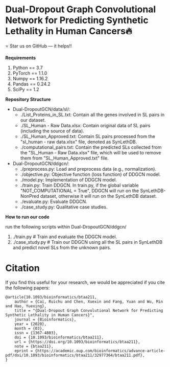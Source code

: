 # Dual-Dropout Graph Convolutional Network for Predicting Synthetic Lethality in Human Cancers🔥

:star: Star us on GitHub — it helps!!

**Requirements**
1. Python == 3.7
2. PyTorch == 1.1.0
3. Numpy == 1.16.2
4. Pandas == 0.24.2
5. SciPy == 1.2


**Repository Structure**
- Dual-DropoutGCN/data/sl/:
    - ./List_Proteins_in_SL.txt: Contain all the genes involved in SL pairs in our dataset.
    - ./SL_Human - Raw Data.xlsx: Contain original data of SL pairs (including the source of data).
    - ./SL_Human_Approved.txt: Contain SL pairs processed from the "sl_human - raw data.xlsx" file, denoted as SynLethDB.
    - ./computational_pairs.txt: Contain the predicted SLs collected from the "SL_Human - Raw Data.xlsx" file, which will be used to remove them from "SL_Human_Approved.txt" file.
- Dual-DropoutGCN/ddgcn/:
    - ./preprocess.py: Load and preprocess data (e.g., normalization).
    - ./objective.py: Objective function (loss function) of DDGCN model.
    - ./model.py: Implementation of DDGCN model.
    - ./train.py: Train DDGCN. In train.py, if the global variable "NOT_COMPUTATIONAL = True", DDGCN will run on the SynLethDB-NonPred dataset, otherwise it will run on the SynLethDB dataset.
    - ./evaluate.py: Evaluate DDGCN.
    - ./case_study.py: Qualitative case studies.


**How to run our code**

run the following scripts within Dual-DropoutGCN/ddgcn/
1.  ./train.py  # Train and evaluate the DDGCN model.
2.  ./case_study.py  #  Train our DDGCN using all the SL pairs in SynLethDB and predict novel SLs from the unknown pairs.

# Citation
If you find this useful for your research, we would be appreciated if you cite the following papers:
```
@article{10.1093/bioinformatics/btaa211,
    author = {Cai, Ruichu and Chen, Xuexin and Fang, Yuan and Wu, Min and Hao, Yuexing},
    title = "{Dual-Dropout Graph Convolutional Network for Predicting Synthetic Lethality in Human Cancers}",
    journal = {Bioinformatics},
    year = {2020},
    month = {03},
    issn = {1367-4803},
    doi = {10.1093/bioinformatics/btaa211},
    url = {https://doi.org/10.1093/bioinformatics/btaa211},
    note = {btaa211},
    eprint = {https://academic.oup.com/bioinformatics/advance-article-pdf/doi/10.1093/bioinformatics/btaa211/32977364/btaa211.pdf},
}
```
